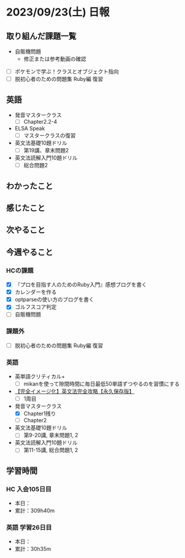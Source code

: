 # 2023/09/23(土) 日報

## 取り組んだ課題一覧

- 自販機問題
  - 修正または参考動画の確認
- [ ] ポケモンで学ぶ！クラスとオブジェクト指向
- [ ] 脱初心者のための問題集 Ruby編 復習

## 英語

- 発音マスタークラス
  - [ ] Chapter2.2-4
- ELSA Speak
  - [ ] マスタークラスの復習
- 英文法基礎10題ドリル
  - [ ] 第19講、章末問題2
- 英文法読解入門10題ドリル
  - [ ] 総合問題2

## わかったこと

## 感じたこと

## 次やること

## 今週やること

### HCの課題

- [x] 『プロを目指す人のためのRuby入門』感想ブログを書く
- [x] カレンダーを作る
- [x] optparseの使い方のブログを書く
- [x] ゴルフスコア判定
- [ ] 自販機問題

### 課題外

- [ ] 脱初心者のための問題集 Ruby編 復習

### 英語

- 英単語クリティカル+
  - [ ] mikanを使って隙間時間に毎日最低50単語ずつやるのを習慣にする
- [【完全イメージ化】英文法完全攻略【永久保存版】](https://youtu.be/c1xbL9Ql4F0?si=f3kFSn2FOjloqZXc)
  - [ ] 1周目
- 発音マスタークラス
  - [x] Chapter1残り
  - [ ] Chapter2
- 英文法基礎10題ドリル
  - [ ] 第9-20講, 章末問題1, 2
- 英文法読解入門10題ドリル
  - [ ] 第11-15講, 総合問題1, 2

## 学習時間

### HC 入会105日目

- 本日：
- 累計：309h40m

### 英語 学習26日目

- 本日：
- 累計：30h35m
